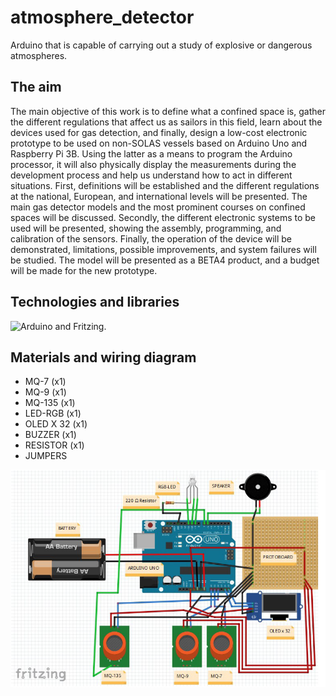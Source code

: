 # atmosphere_detector
Arduino that is capable of carrying out a study of explosive or dangerous atmospheres.

## The aim
The main objective of this work is to define what a confined space is, gather the different regulations that affect us as sailors in this field, learn about the devices used for gas detection, and finally, design a low-cost electronic prototype to be used on non-SOLAS vessels based on Arduino Uno and Raspberry Pi 3B. Using the latter as a means to program the Arduino processor, it will also physically display the measurements during the development process and help us understand how to act in different situations. First, definitions will be established and the different regulations at the national, European, and international levels will be presented. The main gas detector models and the most prominent courses on confined spaces will be discussed. Secondly, the different electronic systems to be used will be presented, showing the assembly, programming, and calibration of the sensors. Finally, the operation of the device will be demonstrated, limitations, possible improvements, and system failures will be studied. The model will be presented as a BETA4 product, and a budget will be made for the new prototype.

## Technologies and libraries
![Arduino](https://upload.wikimedia.org/wikipedia/commons/thumb/8/87/Arduino_Logo.svg/120px-Arduino_Logo.svg.png) and Fritzing.

## Materials and wiring diagram

- MQ-7 (x1)
- MQ-9 (x1)
- MQ-135 (x1)
- LED-RGB (x1)
- OLED X 32 (x1)
- BUZZER (x1)
- RESISTOR (x1)
- JUMPERS 

![Wiring Diagram](others/wiringdiagram.png)




